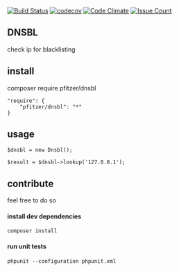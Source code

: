 [![Build Status](https://travis-ci.org/pfitzer/dnsbl.svg?branch=master)](https://travis-ci.org/pfitzer/dnsbl) [![codecov](https://codecov.io/gh/pfitzer/dnsbl/branch/master/graph/badge.svg)](https://codecov.io/gh/pfitzer/dnsbl) [![Code Climate](https://codeclimate.com/github/pfitzer/dnsbl/badges/gpa.svg)](https://codeclimate.com/github/pfitzer/dnsbl) [![Issue Count](https://codeclimate.com/github/pfitzer/dnsbl/badges/issue_count.svg)](https://codeclimate.com/github/pfitzer/dnsbl)


## DNSBL
check ip for blacklisting

install
-------
composer require pfitzer/dnsbl
```
"require": {
    "pfitzer/dnsbl": "*"
}
```
usage
-----
```
$dnsbl = new Dnsbl();

$result = $dnsbl->lookup('127.0.0.1');
```

contribute
----------
feel free to do so

#### install dev dependencies
```
composer install
```
#### run unit tests
```
phpunit --configuration phpunit.xml
```